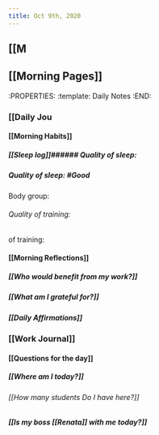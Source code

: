 ```yaml
---
title: Oct 9th, 2020
---
```


## [[M
## [[Morning Pages]]
:PROPERTIES:
:template: Daily Notes
:END:
### [[Daily Jou
#### [[Morning Habits]]
##### [[Sleep log]]###### Quality of sleep:
##### Quality of sleep: #Good
 Body group:
###### Quality of training:
######
of training:
####
#### [[Morning Reflections]]
##### [[Who would benefit from my work?]]
##### [[What am I grateful for?]]
##### [[Daily Affirmations]]
### [[Work Journal]]
#### [[Questions for the day]]
##### [[Where am I today?]]
###### [[How many students Do I have here?]]
##### [[Is my boss [[Renata]] with me today?]]
#####
